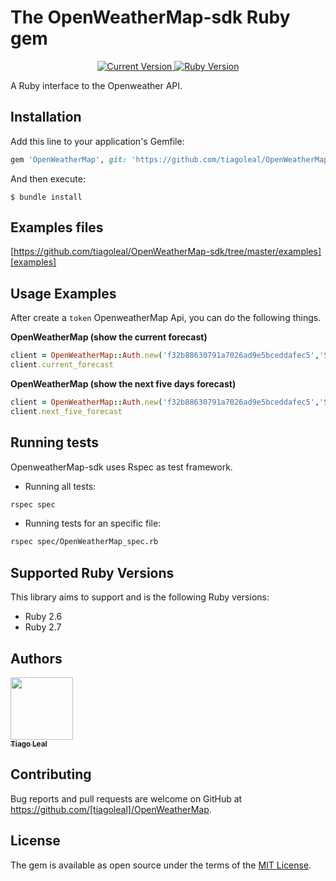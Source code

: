 # The OpenWeatherMap-sdk Ruby gem

<p align="center">
  <a href="https://github.com/tiagoleal/coin_conversion">
    <img alt="Current Version" src="https://img.shields.io/badge/version-1.0.0 -blue.svg">
  </a>
  <a href="https://ruby-doc.org/core-2.7">
    <img alt="Ruby Version" src="https://img.shields.io/badge/Ruby-2.7 -green.svg" target="_blank">
  </a>
</p>

A Ruby interface to the Openweather API.



## Installation

Add this line to your application's Gemfile:

```ruby
gem 'OpenWeatherMap', git: 'https://github.com/tiagoleal/OpenWeatherMap-sdk.git'

```

And then execute:

    $ bundle install



## Examples files

[https://github.com/tiagoleal/OpenWeatherMap-sdk/tree/master/examples][examples]



## Usage Examples

After create a `token` OpenweatherMap Api, you can do the following things.

**OpenWeatherMap (show the current forecast)**

```ruby
client = OpenWeatherMap::Auth.new('f32b88630791a7026ad9e5bceddafec5','Santa Cruz do Sul')
client.current_forecast
```

**OpenWeatherMap (show the next five days forecast)**

```ruby
client = OpenWeatherMap::Auth.new('f32b88630791a7026ad9e5bceddafec5','Santa Cruz do Sul')
client.next_five_forecast
```



## Running tests

OpenweatherMap-sdk uses Rspec as test framework.

- Running all tests:

```bash
rspec spec
```

- Running tests for an specific file:

```bash
rspec spec/OpenWeatherMap_spec.rb
```


## Supported Ruby Versions

This library aims to support and is the following Ruby versions:

- Ruby 2.6
- Ruby 2.7



## Authors

<!-- ALL-CONTRIBUTORS-LIST:START - Do not remove or modify this section -->
<!-- prettier-ignore -->
[<img src="https://avatars1.githubusercontent.com/u/5727529?s=460&v=4" width="100px;"/><br /><sub><b>Tiago Leal</b></sub>](https://github.com/tiagoleal)<br />



## Contributing

Bug reports and pull requests are welcome on GitHub at https://github.com/[tiagoleal]/OpenWeatherMap.



## License

The gem is available as open source under the terms of the [MIT License](https://opensource.org/licenses/MIT).
